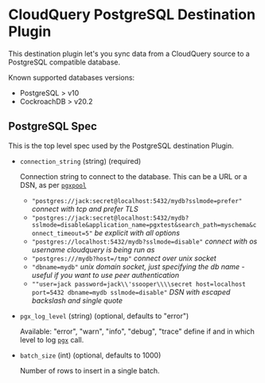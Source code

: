 # CloudQuery PostgreSQL Destination Plugin

This destination plugin let's you sync data from a CloudQuery source to a PostgreSQL compatible database.

Known supported databases versions:

- PostgreSQL > v10
- CockroachDB > v20.2

## PostgreSQL Spec

This is the top level spec used by the PostgreSQL destination Plugin.

- `connection_string` (string) (required)

  Connection string to connect to the database. This can be a URL or a DSN, as per [`pgxpool`](https://pkg.go.dev/github.com/jackc/pgx/v4/pgxpool#ParseConfig)

  - `"postgres://jack:secret@localhost:5432/mydb?sslmode=prefer"` _connect with tcp and prefer TLS_
  - `"postgres://jack:secret@localhost:5432/mydb?sslmode=disable&application_name=pgxtest&search_path=myschema&connect_timeout=5"` _be explicit with all options_
  - `"postgres://localhost:5432/mydb?sslmode=disable"` _connect with os username cloudquery is being run as_
  - `"postgres:///mydb?host=/tmp"` _connect over unix socket_
  - `"dbname=mydb"` _unix domain socket, just specifying the db name - useful if you want to use peer authentication_
  - `""user=jack password=jack\\'ssooper\\\\secret host=localhost port=5432 dbname=mydb sslmode=disable"` _DSN with escaped backslash and single quote_

- `pgx_log_level` (string) (optional, defaults to "error")

  Available: "error", "warn", "info", "debug", "trace"
  define if and in which level to log [`pgx`](https://github.com/jackc/pgx) call.

- `batch_size` (int) (optional, defaults to 1000)

  Number of rows to insert in a single batch.
